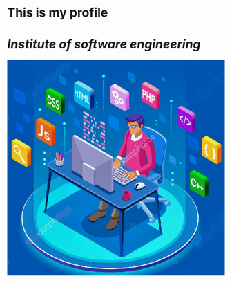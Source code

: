 # **This is my profile**
# *Institute of software engineering*

![This is an image](assets/image/Consepts.png)